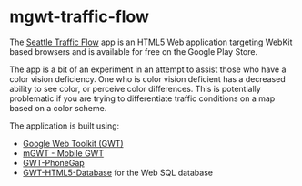 # mgwt-traffic-flow

The [Seattle Traffic Flow](https://play.google.com/store/apps/details?id=com.imaginedreal.trafficflow) app is an HTML5 Web application targeting WebKit based browsers and is available for free on the Google Play Store.

The app is a bit of an experiment in an attempt to assist those who have a color vision deficiency. One who is color vision deficient has a decreased ability to see color, or perceive color differences. This is potentially problematic if you are trying to differentiate traffic conditions on a map based on a color scheme.

The application is built using:

  * [Google Web Toolkit (GWT)](http://www.gwtproject.org/)
  * [mGWT - Mobile GWT](https://github.com/mgwt/mgwt)
  * [GWT-PhoneGap](https://github.com/mgwt/gwtphonegap)
  * [GWT-HTML5-Database](https://github.com/waynedyck/gwt-html5-database) for the Web SQL database

